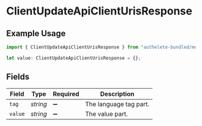 # ClientUpdateApiClientUrisResponse

## Example Usage

```typescript
import { ClientUpdateApiClientUrisResponse } from "authelete-bundled/models/operations";

let value: ClientUpdateApiClientUrisResponse = {};
```

## Fields

| Field                  | Type                   | Required               | Description            |
| ---------------------- | ---------------------- | ---------------------- | ---------------------- |
| `tag`                  | *string*               | :heavy_minus_sign:     | The language tag part. |
| `value`                | *string*               | :heavy_minus_sign:     | The value part.        |
